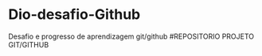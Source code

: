 # Dio-desafio-Github
Desafio  e progresso de aprendizagem git/github
#REPOSITORIO PROJETO GIT/GITHUB

